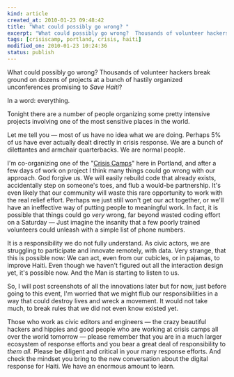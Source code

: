 ```yaml
--- 
kind: article
created_at: 2010-01-23 09:48:42
title: "What could possibly go wrong? "
excerpt: "What could possibly go wrong?  Thousands of volunteer hackers break ground on dozens of projects at a bunch of hastily organized unconferences promising to 'Save Haiti?'"
tags: [crisiscamp, portland, crisis, haiti]
modified_on: 2010-01-23 10:24:36
status: publish
---
```


What could possibly go wrong?  Thousands of volunteer hackers break ground on dozens of projects at a bunch of hastily organized unconferences promising to <em>Save Haiti</em>?

In a word: everything.

Tonight there are a number of people organizing some pretty intensive projects involving one of the most sensitive places in the world.

Let me tell you &mdash; most of us have no idea what we are doing. Perhaps 5% of us have ever actually dealt directly in crisis response.  We are a bunch of dilettantes and armchair quarterbacks. We are normal people.

I'm co-organizing one of the "<a href="http://crisiscamp.org">Crisis Camps</a>" here in Portland, and after a few days of work on project I think many things could go wrong with our approach. God forgive us. We will easily rebuild code that already exists, accidentally step on someone's toes, and flub a would-be partnership. It's even likely that our community will waste this rare opportunity to work with the real relief effort. Perhaps we just still won't get our act together, or we'll have an ineffective way of putting people to meaningful work. In fact, it is possible that things could go *very* wrong, far beyond wasted coding effort on a Saturday &mdash; Just imagine the insanity that a few poorly trained volunteers could unleash with a simple list of phone numbers.

It is a responsibility we do not fully understand. As civic actors, we are struggling to participate and innovate remotely, with data. Very strange, that this is possible now: We can act, even from our cubicles, or in pajamas, to improve Haiti. Even though we haven't figured out all the interaction design yet, it's possible now. And the Man is starting to listen to us.

So, I will post screenshots of all the innovations later but for now, just before going to this event, I'm worried that we might flub our responsibilities in a way that could destroy lives and wreck a movement. It would not take much, to break rules that we did not even know existed yet. 

Those who work as civic editors and engineers &mdash; the crazy beautiful hackers and hippies and good people who are working at crisis camps all over the world tomorrow &mdash; please remember that you are in a much larger ecosystem of response efforts and you bear a great deal of responsibility to *them all.* Please be diligent and critical in your many response efforts. And check the mindset you bring to the new conversation about the digital response for Haiti. We have an enormous amount to learn.